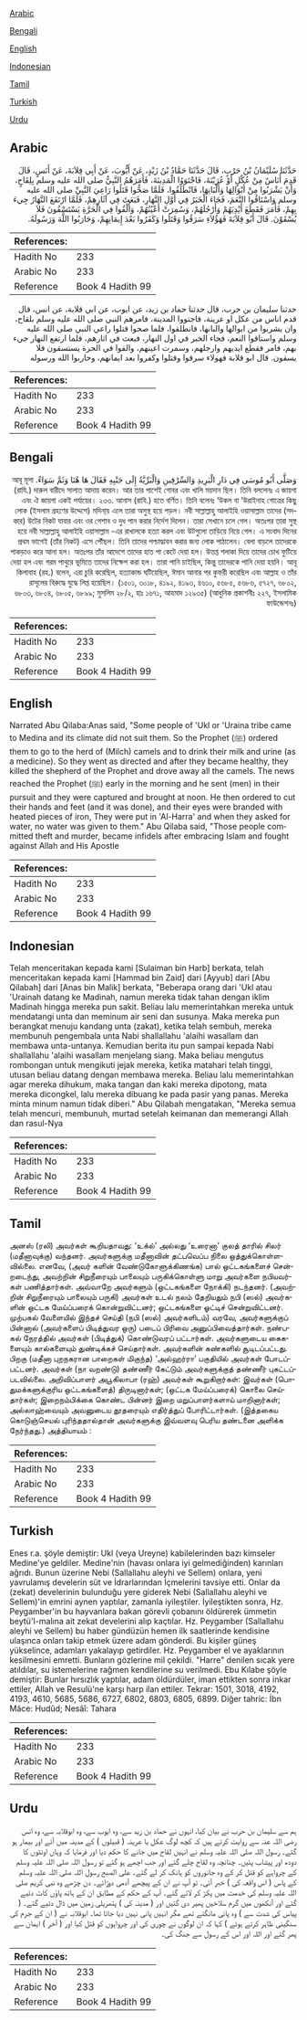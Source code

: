 [Arabic](#arabic)

[Bengali](#bengali)

[English](#english)

[Indonesian](#indonesian)

[Tamil](#tamil)

[Turkish](#turkish)

[Urdu](#urdu)

## Arabic


<div dir="rtl" lang="ar" style={{fontSize:'larger',backgroundColor:'#f8f9fa',padding:20}}>
حَدَّثَنَا سُلَيْمَانُ بْنُ حَرْبٍ، قَالَ حَدَّثَنَا حَمَّادُ بْنُ زَيْدٍ، عَنْ أَيُّوبَ، عَنْ أَبِي قِلاَبَةَ، عَنْ أَنَسٍ، قَالَ قَدِمَ أُنَاسٌ مِنْ عُكْلٍ أَوْ عُرَيْنَةَ، فَاجْتَوَوُا الْمَدِينَةَ، فَأَمَرَهُمُ النَّبِيُّ صلى الله عليه وسلم بِلِقَاحٍ، وَأَنْ يَشْرَبُوا مِنْ أَبْوَالِهَا وَأَلْبَانِهَا، فَانْطَلَقُوا، فَلَمَّا صَحُّوا قَتَلُوا رَاعِيَ النَّبِيِّ صلى الله عليه وسلم وَاسْتَاقُوا النَّعَمَ، فَجَاءَ الْخَبَرُ فِي أَوَّلِ النَّهَارِ، فَبَعَثَ فِي آثَارِهِمْ، فَلَمَّا ارْتَفَعَ النَّهَارُ جِيءَ بِهِمْ، فَأَمَرَ فَقَطَعَ أَيْدِيَهُمْ وَأَرْجُلَهُمْ، وَسُمِرَتْ أَعْيُنُهُمْ، وَأُلْقُوا فِي الْحَرَّةِ يَسْتَسْقُونَ فَلاَ يُسْقَوْنَ‏.‏ قَالَ أَبُو قِلاَبَةَ فَهَؤُلاَءِ سَرَقُوا وَقَتَلُوا وَكَفَرُوا بَعْدَ إِيمَانِهِمْ، وَحَارَبُوا اللَّهَ وَرَسُولَهُ‏.‏
</div>
<div style={{backgroundColor:'#f8f9fa',padding:20, marginBottom: 10}}><table> <thead> <tr> <th>References:</th> <th></th> </tr> </thead> <tbody><tr><td>Hadith No</td><td>233</td></tr><tr><td>Arabic No</td><td>233</td></tr><tr><td>Reference</td><td>Book 4 Hadith 99</td></tr></tbody></table></div>


<div dir="rtl" lang="ar" style={{fontSize:'larger',backgroundColor:'#f8f9fa',padding:20}}>
حدثنا سليمان بن حرب، قال حدثنا حماد بن زيد، عن ايوب، عن ابي قلابة، عن انس، قال قدم اناس من عكل او عرينة، فاجتووا المدينة، فامرهم النبي صلى الله عليه وسلم بلقاح، وان يشربوا من ابوالها والبانها، فانطلقوا، فلما صحوا قتلوا راعي النبي صلى الله عليه وسلم واستاقوا النعم، فجاء الخبر في اول النهار، فبعث في اثارهم، فلما ارتفع النهار جيء بهم، فامر فقطع ايديهم وارجلهم، وسمرت اعينهم، والقوا في الحرة يستسقون فلا يسقون. قال ابو قلابة فهولاء سرقوا وقتلوا وكفروا بعد ايمانهم، وحاربوا الله ورسوله
</div>
<div style={{backgroundColor:'#f8f9fa',padding:20, marginBottom: 10}}><table> <thead> <tr> <th>References:</th> <th></th> </tr> </thead> <tbody><tr><td>Hadith No</td><td>233</td></tr><tr><td>Arabic No</td><td>233</td></tr><tr><td>Reference</td><td>Book 4 Hadith 99</td></tr></tbody></table></div>

## Bengali


<div dir="rtl" lang="bn" style={{fontSize:'larger',backgroundColor:'#f8f9fa',padding:20}}>
وَصَلَّى أَبُو مُوسَى فِي دَارِ الْبَرِيدِ وَالسِّرْقِينِ وَالْبَرِّيَّةُ إِلَى جَنْبِهِ فَقَالَ هَا هُنَا وَثَمَّ سَوَاءٌ. আবূ মূসা (রাযি.) দারুল বারীদে সালাত আদায় করেন। আর তার পাশেই গোবর এবং খালি ময়দান ছিল। তিনি বললেনঃ এ জায়গা এবং ঐ জায়গা একই পর্যায়ের। ২৩৩. আনাস (রাযি.) হতে বর্ণিত। তিনি বলেনঃ ‘উকল বা ‘উরাইনাহ গোত্রের কিছু লোক (ইসলাম গ্রহণের উদ্দেশে) মদিনা্য় এলে তারা অসুস্থ হয়ে পড়ল। নবী সাল্লাল্লাহু আলাইহি ওয়াসাল্লাম তাদের (সদকার) উটের নিকট যাবার এবং ওর পেশাব ও দুধ পান করার নির্দেশ দিলেন। তারা সেখানে চলে গেল। অতঃপর তারা সুস্থ হয়ে নবী সাল্লাল্লাহু আলাইহি ওয়াসাল্লাম -এর রাখালকে হত্যা করল এবং উটগুলো তাড়িয়ে নিয়ে গেল। এ সংবাদ দিনের প্রথম ভাগেই (তাঁর নিকট) এসে পৌঁছল। তিনি তাদের পশ্চাদ্ধাবন করার জন্য লোক পাঠালেন। বেলা বাড়লে তাদেরকে পাকড়াও করে আনা হল। অতঃপর তাঁর আদেশে তাদের হাত পা কেটে দেয়া হল। উত্তপ্ত শলাকা দিয়ে তাদের চোখ ফুটিয়ে দেয়া হল এবং গরম পাথুরে ভূমিতে তাদের নিক্ষেপ করা হল। তারা পানি চাইছিল, কিন্তু তাদেরকে পানি দেয়া হয়নি। আবূ কিলাবাহ (রহ.) বলেন, এরা চুরি করেছিল, হত্যাকান্ড ঘটিয়েছিল, ঈমান আনার পর কুফরী করেছিল এবং আল্লাহ ও তাঁর রাসূলের বিরুদ্ধে যুদ্ধে লিপ্ত হয়েছিল। (১৫০১, ৩০১৮, ৪১৯২, ৪১৯৩, ৪৬১০, ৫৬৮৫, ৫৬৮৬, ৫৭২৭, ৬৮০২, ৬৮০৩, ৬৮০৪, ৬৮০৫, ৬৮৯৯; মুসলিম ২৮/২, হাঃ ১৬৭১, আহমাদ ১২৯৩৫) (আধুনিক প্রকাশনীঃ ২২৭, ইসলামিক ফাউন্ডেশনঃ)
</div>
<div style={{backgroundColor:'#f8f9fa',padding:20, marginBottom: 10}}><table> <thead> <tr> <th>References:</th> <th></th> </tr> </thead> <tbody><tr><td>Hadith No</td><td>233</td></tr><tr><td>Arabic No</td><td>233</td></tr><tr><td>Reference</td><td>Book 4 Hadith 99</td></tr></tbody></table></div>

## English


<div dir="ltr" lang="en" style={{fontSize:'larger',backgroundColor:'#f8f9fa',padding:20}}>
Narrated Abu Qilaba:Anas said, "Some people of 'Ukl or 'Uraina tribe came to Medina and its climate did not suit them. So the Prophet (ﷺ) ordered them to go to the herd of (Milch) camels and to drink their milk and urine (as a medicine). So they went as directed and after they became healthy, they killed the shepherd of the Prophet and drove away all the camels. The news reached the Prophet (ﷺ) early in the morning and he sent (men) in their pursuit and they were captured and brought at noon. He then ordered to cut their hands and feet (and it was done), and their eyes were branded with heated pieces of iron, They were put in 'Al-Harra' and when they asked for water, no water was given to them." Abu Qilaba said, "Those people committed theft and murder, became infidels after embracing Islam and fought against Allah and His Apostle
</div>
<div style={{backgroundColor:'#f8f9fa',padding:20, marginBottom: 10}}><table> <thead> <tr> <th>References:</th> <th></th> </tr> </thead> <tbody><tr><td>Hadith No</td><td>233</td></tr><tr><td>Arabic No</td><td>233</td></tr><tr><td>Reference</td><td>Book 4 Hadith 99</td></tr></tbody></table></div>

## Indonesian


<div dir="ltr" lang="id" style={{fontSize:'larger',backgroundColor:'#f8f9fa',padding:20}}>
Telah menceritakan kepada kami [Sulaiman bin Harb] berkata, telah menceritakan kepada kami [Hammad bin Zaid] dari [Ayyub] dari [Abu Qilabah] dari [Anas bin Malik] berkata, "Beberapa orang dari 'Ukl atau 'Urainah datang ke Madinah, namun mereka tidak tahan dengan iklim Madinah hingga mereka pun sakit. Beliau lalu memerintahkan mereka untuk mendatangi unta dan meminum air seni dan susunya. Maka mereka pun berangkat menuju kandang unta (zakat), ketika telah sembuh, mereka membunuh pengembala unta Nabi shallallahu 'alaihi wasallam dan membawa unta-untanya. Kemudian berita itu pun sampai kepada Nabi shallallahu 'alaihi wasallam menjelang siang. Maka beliau mengutus rombongan untuk mengikuti jejak mereka, ketika matahari telah tinggi, utusan beliau datang dengan membawa mereka. Beliau lalu memerintahkan agar mereka dihukum, maka tangan dan kaki mereka dipotong, mata mereka dicongkel, lalu mereka dibuang ke pada pasir yang panas. Mereka minta minum namun tidak diberi." Abu Qilabah mengatakan, "Mereka semua telah mencuri, membunuh, murtad setelah keimanan dan memerangi Allah dan rasul-Nya
</div>
<div style={{backgroundColor:'#f8f9fa',padding:20, marginBottom: 10}}><table> <thead> <tr> <th>References:</th> <th></th> </tr> </thead> <tbody><tr><td>Hadith No</td><td>233</td></tr><tr><td>Arabic No</td><td>233</td></tr><tr><td>Reference</td><td>Book 4 Hadith 99</td></tr></tbody></table></div>

## Tamil


<div dir="ltr" lang="ta" style={{fontSize:'larger',backgroundColor:'#f8f9fa',padding:20}}>
அனஸ் (ரலி) அவர்கள் கூறியதாவது: ‘உக்ல்’ அல்லது ‘உரைனா’ குலத் தாரில் சிலர் (மதீனாவுக்கு) வந்தனர். அவர்களுக்கு மதீனாவின் தட்பவெப்ப நிலை ஒத்துக்கொள்ளவில்லை. எனவே, (அவர் களின் வேண்டுகோளுக்கிணங்க) பால் ஒட்டகங்களைச் சென்றடைந்து, அவற்றின் சிறுநீரையும் பாலையும் பருகிக்கொள்ளு மாறு அவர்களை நபியவர்கள் பணித்தார்கள். அவ்வாறே அவர்களும் (ஒட்டகங்களை நோக்கி) நடந்தனர். (அவற்றின் சிறுநீரையும் பாலையும் பருகி) அவர்கள் உடல் நலம் தேறியதும் நபி (ஸல்) அவர்களின் ஒட்டக மேய்ப்பரைக் கொன்றுவிட்டனர்; ஒட்டகங்களை ஓட்டிச் சென்றுவிட்டனர். முற்பகல் வேளையில் இந்தச் செய்தி (நபி (ஸல்) அவர்களிடம்) வரவே, அவர்களுக்குப் பின்னால் (அவர்களைப் பிடித்துவர ஒரு) படைப் பிரிவை அனுப்பிவைத்தார்கள். நண்பகல் நேரத்தில் அவர்கள் (பிடித்துக்) கொண்டுவரப் பட்டார்கள். அவர்களுடைய கைகளையும் கால்களையும் துண்டிக்கச் செய்தார்கள். அவர்களின் கண்களில் சூடிடப்பட்டது. பிறகு (மதீனா புறநகரான பாறைகள் மிகுந்த) ‘அல்ஹர்ரா’ பகுதியில் அவர்கள் போடப்பட்டனர். அவர்கள் (நா வறண்டு) தண்ணீர் கேட்டும் அவர்களுக்குத் தண்ணீர் புகட்டப்படவில்லை. அறிவிப்பாளர் அபூகிலாபா (ரஹ்) அவர்கள் கூறுகிறார்கள்: இவர்கள் (பொதுமக்களுக்குரிய ஒட்டகங்களைத்) திருடினார்கள்; (ஒட்டக மேய்ப்பரைக்) கொலை செய்தார்கள்; இறைநம்பிக்கை கொண்ட பின்னர் இறை மறுப்பாளர்களாய் மாறினார்கள்; அல்லாஹ்வையும் அவனுடைய தூதரையும் எதிர்த்துப் போரிட்டார்கள். (இத்தகைய கொடுஞ்செயல் புரிந்ததால்தான் அவர்களுக்கு இவ்வளவு பெரிய தண்டனை அளிக்க நேர்ந்தது.) அத்தியாயம் :
</div>
<div style={{backgroundColor:'#f8f9fa',padding:20, marginBottom: 10}}><table> <thead> <tr> <th>References:</th> <th></th> </tr> </thead> <tbody><tr><td>Hadith No</td><td>233</td></tr><tr><td>Arabic No</td><td>233</td></tr><tr><td>Reference</td><td>Book 4 Hadith 99</td></tr></tbody></table></div>

## Turkish


<div dir="ltr" lang="tr" style={{fontSize:'larger',backgroundColor:'#f8f9fa',padding:20}}>
Enes r.a. şöyle demiştir: Ukl (veya Ureyne) kabilelerinden bazı kimseler Medine'ye geldiler. Medine'nin (havası onlara iyi gelmediğinden) karınları ağrıdı. Bunun üzerine Nebi (Sallallahu aleyhi ve Sellem) onlara, yeni yavrulamış develerin süt ve İdrarlarından İçmelerini tavsiye etti. Onlar da (zekat) develerinin bulunduğu yere giderek Nebi (Sallallahu aleyhi ve Sellem)'in emrini aynen yaptılar, zamanla iyileştiler. İyileştikten sonra, Hz. Peygamber'in bu hayvanlara bakan görevli çobanını öldürerek ümmetin beytü'I-malına ait zekat develerini alıp kaçtılar. Hz. Peygamber (Sallallahu aleyhi ve Sellem) bu haber gündüzün hemen ilk saatlerinde kendisine ulaşınca onları takip etmek üzere adam gönderdi. Bu kişiler güneş yükselince, adamları yakalayıp getirdiler. Hz. Peygamber el ve ayaklarının kesilmesini emretti. Bunların gözlerine mil çekildi. "Harre" denilen sıcak yere atıldılar, su istemelerine rağmen kendilerine su verilmedi. Ebu Kılabe şöyle demiştir: Bunlar hırsızlık yaptılar, adam öldürdüler, iman ettikten sonra inkar ettiler, Allah ve Resulü'ne karşı harp ilan ettiler. Tekrar: 1501, 3018, 4192, 4193, 4610, 5685, 5686, 6727, 6802, 6803, 6805, 6899. Diğer tahric: İbn Mâce: Hudûd; Nesâî: Tahara
</div>
<div style={{backgroundColor:'#f8f9fa',padding:20, marginBottom: 10}}><table> <thead> <tr> <th>References:</th> <th></th> </tr> </thead> <tbody><tr><td>Hadith No</td><td>233</td></tr><tr><td>Arabic No</td><td>233</td></tr><tr><td>Reference</td><td>Book 4 Hadith 99</td></tr></tbody></table></div>

## Urdu


<div dir="rtl" lang="ur" style={{fontSize:'larger',backgroundColor:'#f8f9fa',padding:20}}>
ہم سے سلیمان بن حرب نے بیان کیا، انہوں نے حماد بن زید سے، وہ ایوب سے، وہ ابوقلابہ سے، وہ انس رضی اللہ عنہ سے روایت کرتے ہیں کہ کچھ لوگ عکل یا عرینہ ( قبیلوں ) کے مدینہ میں آئے اور بیمار ہو گئے۔ رسول اللہ صلی اللہ علیہ وسلم نے انہیں لقاح میں جانے کا حکم دیا اور فرمایا کہ وہاں اونٹوں کا دودھ اور پیشاب پئیں۔ چنانچہ وہ لقاح چلے گئے اور جب اچھے ہو گئے تو رسول اللہ صلی اللہ علیہ وسلم کے چرواہے کو قتل کر کے وہ جانوروں کو ہانک کر لے گئے۔ علی الصبح رسول اللہ صلی اللہ علیہ وسلم کے پاس ( اس واقعہ کی ) خبر آئی۔ تو آپ نے ان کے پیچھے آدمی دوڑائے۔ دن چڑھے وہ نبی کریم صلی اللہ علیہ وسلم کی خدمت میں پکڑ کر لائے گئے۔ آپ کے حکم کے مطابق ان کے ہاتھ پاؤں کاٹ دئیے گئے اور آنکھوں میں گرم سلاخیں پھیر دی گئیں اور ( مدینہ کی ) پتھریلی زمین میں ڈال دئیے گئے۔ ( پیاس کی شدت سے ) وہ پانی مانگتے تھے مگر انہیں پانی نہیں دیا جاتا تھا۔ ابوقلابہ نے ( ان کے جرم کی سنگینی ظاہر کرتے ہوئے ) کہا کہ ان لوگوں نے چوری کی اور چرواہوں کو قتل کیا اور ( آخر ) ایمان سے پھر گئے اور اللہ اور اس کے رسول سے جنگ کی۔
</div>
<div style={{backgroundColor:'#f8f9fa',padding:20, marginBottom: 10}}><table> <thead> <tr> <th>References:</th> <th></th> </tr> </thead> <tbody><tr><td>Hadith No</td><td>233</td></tr><tr><td>Arabic No</td><td>233</td></tr><tr><td>Reference</td><td>Book 4 Hadith 99</td></tr></tbody></table></div>